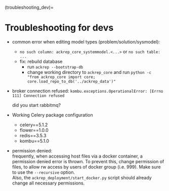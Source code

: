 (troubleshooting_dev)=
# Troubleshooting for devs

- common error when editing model types (problem/solution/sysmodel):
    - `no such column: ackrep_core_systemmodel.<...>` or `no such table: ...`
    - fix: rebuild database 
        - run `ackrep --bootstrap-db`
        - change working directory to `ackrep_core` and run `python -c "from ackrep_core import core; core.load_repo_to_db('../ackrep_data')"`


- broker connection refused:
    `kombu.exceptions.OperationalError: [Errno 111] Connection refused`
    
    did you start rabbitmq?

- Working Celery package configuration
    - celery==5.1.2
    - flower==1.0.0
    - redis==3.5.3
    - kombu==5.1.0

- permission denied: <br>
frequently, when accessing host files via a docker container, a permission denied error is thrown. To prevent this, change permission of files, to allow rw access by users of docker group (i.e. 999). Make sure to use the `--recursive` option. <br> Also, the `ackrep_deployment/start_docker.py` script should already change all necessary permissions.

